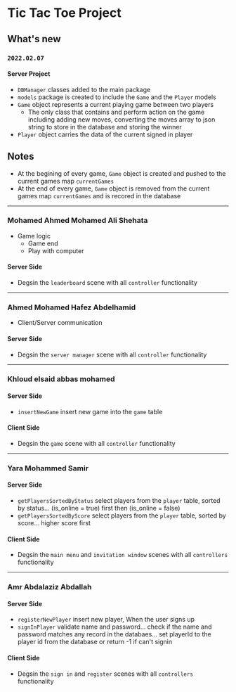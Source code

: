 # Tic Tac Toe Project

## What's new

### `2022.02.07`

#### Server Project

- `DBManager` classes added to the main package
- `models` package is created to include the `Game` and the `Player` models
- `Game` object represents a current playing game between two players
  - The only class that contains and perform action on the game including adding new moves, converting the moves array to json string to store in the database and storing the winner
- `Player` object carries the data of the current signed in player

## Notes

- At the begining of every game, `Game` object is created and pushed to the current games map `currentGames`
- At the end of every game, `Game` object is removed from the current games map `currentGames` and is recored in the database

---

### Mohamed Ahmed Mohamed Ali Shehata

- Game logic
  - Game end
  - Play with computer

#### Server Side

- Degsin the `leaderboard` scene with all `controller` functionality

---

### Ahmed Mohamed Hafez Abdelhamid

- Client/Server communication

#### Server Side

- Degsin the `server manager` scene with all `controller` functionality

---

### Khloud elsaid abbas mohamed

#### Server Side

- `insertNewGame` insert new game into the `game` table

#### Client Side

- Degsin the `game` scene with all `controller` functionality

---

### Yara Mohammed Samir

#### Server Side

- `getPlayersSortedByStatus` select players from the `player` table, sorted by status... (is_online = true) first then (is_online = false)
- `getPlayersSortedByScore` select players from the `player` table, sorted by score... higher score first

#### Client Side

- Degsin the `main menu` and `invitation window` scenes with all `controllers` functionality

---

### Amr Abdalaziz Abdallah

#### Server Side

- `registerNewPlayer` insert new player, When the user signs up
- `signInPlayer` validate name and password... check if the name and password matches any record in the databaes... set playerId to the player id from the database or return -1 if can't signin

#### Client Side

- Degsin the `sign in` and `register` scenes with all `controllers` functionality

